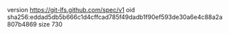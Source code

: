 version https://git-lfs.github.com/spec/v1
oid sha256:eddad5db5b666c1d4cffcad785f49dadb1f90ef593de30a6e4c88a2a807b4869
size 730
